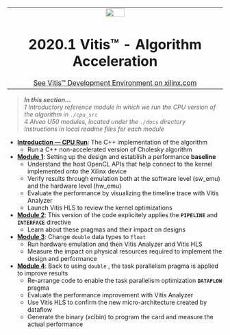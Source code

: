 <table width="100%">
 <tr width="100%">
    <td align="center"><img src="https://www.xilinx.com/content/dam/xilinx/imgs/press/media-kits/corporate/xilinx-logo.png" width="30%"/><h1>2020.1 Vitis™ - Algorithm Acceleration</h1>
    <a href="https://www.xilinx.com/products/design-tools/vitis.html">See Vitis™ Development Environment on xilinx.com</a>
    </td>
 </tr>
</table>

> **_In this section..._**  
_1 Introductory reference module in which we run the CPU version of the algorithm in <code>./cpu_src</code>_  
_4 Alveo U50 modules, located under the <code>./docs</code> directory_  
_Instructions in local readme files for each module_

* [**Introduction — CPU Run**](../docs/cpu_src): The C++ implementation of the algorithm
  + Run a C++ non-accelerated version of Cholesky algorithm
* [**Module 1**](../docs/module1_baseline): Setting up the design and establish a performance **baseline**
  + Understand the host OpenCL APIs that help connect to the kernel implemented onto the Xilinx device
  + Verify results through emulation both at the software level (sw_emu) and the hardware level (hw_emu)
  + Evaluate the performance by visualizing the timeline trace with Vitis Analyzer
  + Launch Vitis HLS to review the kernel optimizations
* [**Module 2**](../docs/module2_pipeline): This version of the code explicitely applies the <code>**PIPELINE**</code> and <code>**INTERFACE**</code> directive
  + Learn about these pragmas and their impact on designs
* [**Module 3**](../docs/module3_datatype): Change <code>double</code> data types to <code>float</code>
  + Run hardware emulation and then Vitis Analyzer and Vitis HLS
  + Measure the impact on physical resources required to implement the design and performance 
* [**Module 4**](../docs/module4_dataflow): Back to using <code>double</code> , the task parallelism pragma is applied to improve results
  + Re-arrange code to enable the task parallelism optimization <code>**DATAFLOW**</code> pragma 
  + Evaluate the performance improvement with Vitis Analyzer
  + Use Vitis HLS to confirm the new micro-architecture created by dataflow
  + Generate the binary (xclbin) to program the card and measure the actual performance

